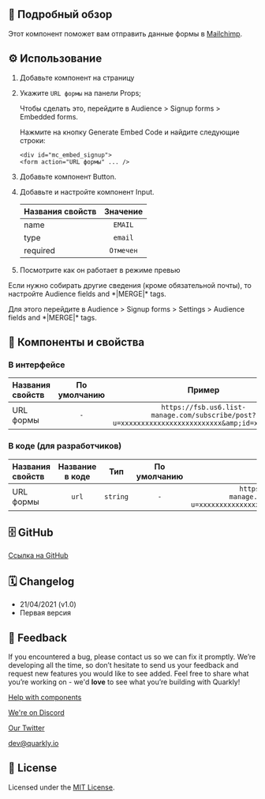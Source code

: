 ## 📖 Подробный обзор

Этот компонент поможет вам отправить данные формы в [Mailchimp](https://mailchimp.com/).

## ⚙️ Использование

1.  Добавьте компонент на страницу
2.  Укажите `URL формы` на панели Props;

    Чтобы сделать это, перейдите в Audience > Signup forms > Embedded forms.

    Нажмите на кнопку Generate Embed Code и найдите следующие строки:

    ```
    <div id="mc_embed_signup">
    <form action="URL формы" ... />
    ```

3.  Добавьте компонент Button.
4.  Добавьте и настройте компонент Input.

    | Названия свойств | Значение  |
    | :--------------- | :-------: |
    | name             |  `EMAIL`  |
    | type             |  `email`  |
    | required         | `Отмечен` |

5.  Посмотрите как он работает в режиме превью

Если нужно собирать другие сведения (кроме обязательной почты), то настройте Audience fields and \*|MERGE|\* tags.

Для этого перейдите в Audience > Signup forms > Settings > Audience fields and \*|MERGE|\* tags.

## 🧩 Компоненты и свойства

### В интерфейсе

| Названия свойств | По умолчанию |                                             Пример                                             |
| :--------------- | :----------: | :--------------------------------------------------------------------------------------------: |
| URL формы        |     `-`      | `https://fsb.us6.list-manage.com/subscribe/post?u=xxxxxxxxxxxxxxxxxxxxxxxxx&amp;id=xxxxxxxxxx` |

### В коде (для разработчиков)

| Названия свойств | Название в коде |   Тип    | По умолчанию |                                             Пример                                             |
| :--------------- | :-------------: | :------: | :----------: | :--------------------------------------------------------------------------------------------: |
| URL формы        |      `url`      | `string` |     `-`      | `https://fsb.us6.list-manage.com/subscribe/post?u=xxxxxxxxxxxxxxxxxxxxxxxxx&amp;id=xxxxxxxxxx` |

## 🗄 GitHub

[Ссылка на GitHub](https://github.com/quarkly/community-kit/tree/master/src/MailChimp)

## 🗓 Changelog

-   21/04/2021 (v1.0)
-   Первая версия

## 📮 Feedback

If you encountered a bug, please contact us so we can fix it promptly. We’re developing all the time, so don’t hesitate to send us your feedback and request new features you would like to see added. Feel free to share what you’re working on - we'd **love** to see what you’re building with Quarkly!

[Help with components](https://community.quarkly.io/c/requests/11)

[We're on Discord](https://discord.gg/SuF9vCMJGW)

[Our Twitter](https://twitter.com/quarklyapp)

[dev@quarkly.io](mailto:dev@quarkly.io)

## 📝 License

Licensed under the [MIT License](https://raw.githubusercontent.com/quarkly/community-kit/master/LICENSE).
